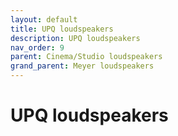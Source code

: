```yaml
---
layout: default
title: UPQ loudspeakers
description: UPQ loudspeakers
nav_order: 9
parent: Cinema/Studio loudspeakers
grand_parent: Meyer loudspeakers
---
```


# UPQ loudspeakers